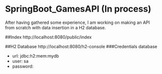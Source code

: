# SpringBoot_GamesAPI (In process)
After having gathered some experience, I am working on making an API from scratch with data insertion in a H2 database.

##Index
http://localhost:8080/public/index

##H2 Database
http://localhost:8080/h2-console
###Credentials database
- url: jdbc:h2:mem:mydb
- user: sa
- password: